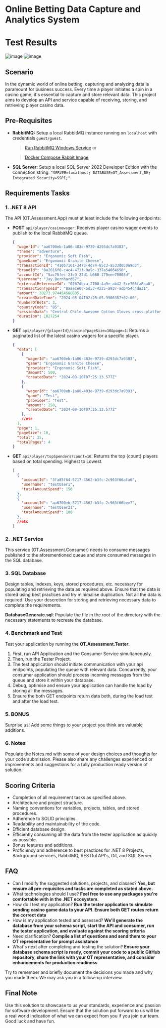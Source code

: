 # Online Betting Data Capture and Analytics System
# Test Results
![image](https://github.com/user-attachments/assets/905daa45-f189-4fa0-9912-e3d40e866662)
![image](https://github.com/user-attachments/assets/b95f073c-2111-4456-b4c1-720b2d0e796d)


## Scenario
In the dynamic world of online betting, capturing and analyzing data is paramount for business success. Every time a player initiates a spin in a casino game, it's essential to capture and store relevant data. This project aims to develop an API and service capable of receiving, storing, and retrieving player casino data.

## Pre-Requisites
- **RabbitMQ:** Setup a local RabbitMQ instance running on `localhost` with credentials `guest/guest`.
    > [Run RabbitMQ Windows Service](https://www.rabbitmq.com/docs/install-windows#installer) or
 
    > [Docker Compose Rabbit Image](docker/RabbitMQ/docker-up.bat)
- **SQL Server:** Setup a local SQL Server 2022 Developer Edition with the connection string: `"SERVER=localhost; DATABASE=OT_Assessment_DB; Integrated Security=SSPI;"`.

## Requirements Tasks
### 1. .NET 8 API 
The API (OT.Assessment.App) must at least include the following endpoints:
- **POST** `api/player/casinowager`: Receives player casino wager events to publish to the local RabbitMQ queue.
    ```json
    {
      "wagerId": "aa6700eb-1a06-483e-9739-d293dc7a9383",
      "theme": "adventure",
      "provider": "Ergonomic Soft Fish",
      "gameName": "Ergonomic Granite Cheese",
      "transactionId": "410b7161-3473-4d74-85c3-a533d050a9d3",
      "brandId": "8a2016f8-c4c4-471f-9a9c-337a54664650",
      "accountId": "5ac75fec-23e9-27d1-b660-179eee70003d",
      "Username": "Jay.Bernhard67",
      "externalReferenceId": "0267dbca-2760-4a9e-ab42-5ce766fa8ca0",
      "transactionTypeId": "8aaece0c-5d53-4225-a937-adb454c4da31",
      "amount": 38273.974454660885,
      "createdDateTime": "2024-05-04T02:25:05.9906387+02:00",
      "numberOfBets": 3,
      "countryCode": "BS",
      "sessionData": "Central Chile Awesome Cotton Gloves cross-platform Handmade Rubber Shoes portals leading-edge Coordinator Data Producer end-to-end encoding Gorgeous Clothing View Health, Outdoors & Music embrace Metrics Facilitator morph",
      "duration": 1827254
    }
    ```
- **GET** `api/player/{playerId}/casino?pageSize=10&page=1`: Returns a paginated list of the latest casino wagers for a specific player.
    ```json
    {
      "data": [
        {
          "wagerId": "aa6700eb-1a06-483e-9739-d293dc7a9383",
          "game": "Ergonomic Granite Cheese",
          "provider": "Ergonomic Soft Fish",
          "amount": 500,
          "createdDate": "2024-09-10T07:25:13.577Z"
        },
        {
          "wagerId": "aa6700eb-1a06-483e-9739-d293dc7a9383",
          "game": "Test",
          "provider": "Test",
          "amount": 250,
          "createdDate": "2024-09-10T07:25:13.577Z"
        },
        //etc
      ],
      "page": 1,
      "pageSize": 10,
      "total": 35,
      "totalPages": 4
    }
    ```
- **GET** `api/player/topSpenders?count=10`: Returns the top {count} players based on total spending. Highest to Lowest.
    ```json
    [
      {
        "accountId": "3fa85f64-5717-4562-b3fc-2c963f66afa6",
        "username": "testUser1",
        "totalAmountSpend": 150
      },
      {
        "accountId": "aa6700eb-5717-4562-b3fc-2c963f66bev7",
        "username": "testUser21",
        "totalAmountSpend": 100
      },
      //etc
    ]
    ```

### 2. .NET Service
This service (OT.Assessment.Consumer) needs to consume messages published to the aforementioned queue and store consumed messages in the SQL database.

### 3. SQL Database
Design tables, indexes, keys, stored procedures, etc. necessary for populating and retrieving the data as required above. Ensure that the data is stored using best practices and try minimalise duplication. Not all the data is required. Use your descretion for storing and retrieving necessary data to complete the requirements.

**DatabaseGenerate.sql**: Populate the file in the root of the directory with the necessary statements to recreate the database.

### 4. Benchmark and Test
Test your application by running the <b>OT.Assessment.Tester</b>.

1. First, run API Application and the Consumer Service simultaneously.
2. Then, run the Tester Project. 
3. The test application should initiate communication with your api endpoints, populating the queue with relevant data. Concurrently, your consumer application should process incoming messages from the queue and store it within your database.
4. Debug, optimise and ensure your application can handle the load by storing all the messages.
5. Ensure the both GET endpoints return data both, during the load test and after the load test.

### 5. BONUS
Surprise us! Add some things to your project you think are valuable additions.

### 6. Notes
Populate the Notes.md with some of your design choices and thoughts for your code submission. Please also share any challenges experienced or improvements and suggestions for a fully production ready version of solution.

## Scoring Criteria
- Completion of all requirement tasks as specified above.
- Architecture and project structure.
- Naming conventions for variables, projects, tables, and stored procedures.
- Adherence to SOLID principles.
- Readability and maintainability of the code.
- Efficient database design.
- Efficiently consuming all the data from the tester application as quickly as possible.
- Bonus features and additions.
- Proficiency and adherence to best practices for .NET 8 Projects, Background services, RabbitMQ, RESTful API's, Git, and SQL Server.

## FAQ
- Can I modify the suggested solutions, projects, and classes? <b> Yes, but ensure all pre-requisites and tasks are completed as stated above.</b>
- What technologies should I use? <b>Feel free to use any packages you're comfortable with in the .NET ecosystem.</b>
- How do I test my application? <b>Run the tester application to simulate sending casino game data to your API. Ensure both GET routes return the correct data</b>
- How is my application tested and assessed? <b>We'll generate the database from your schema script, start the API and consumer, run the tester application, and evaluate against the scoring criteria</b>
- Need clarification? <b>Compile a list of questions and send them to your OT representative for prompt assistance</b>
- What's next after completing and testing the solution? <b>Ensure your database schema script is ready, commit your code to a public GitHub repository, share the link with your OT representative, and consider enhancements for production readiness</b>

Try to remember and briefly document the decisions you made and why you made them. We may ask you in a follow-up interview.

## Final Note
Use this solution to showcase to us your standards, experience and passion for software development. Ensure that the solution put forward to us will be a real world indication of what we can expect from you if you join our team. Good luck and have fun.
